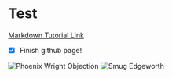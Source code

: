# Test

[Markdown Tutorial Link](https://docs.github.com/en/get-started/writing-on-github/getting-started-with-writing-and-formatting-on-github/basic-writing-and-formatting-syntax)

- [x] Finish github page!

![Phoenix Wright Objection](https://github.com/BryanWong987/bryanwong987.github.io/assets/143022470/7edc6b6a-f08e-4966-adcf-708b3bc2a649)
![Smug Edgeworth](https://github.com/BryanWong987/bryanwong987.github.io/assets/143022470/acd2051b-40b3-472a-844d-4ce05f618ce6)
